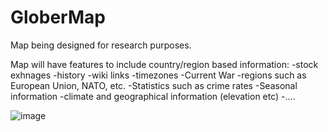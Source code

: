 # GloberMap

Map being designed for research purposes.

Map will have features to include country/region based information: 
-stock exhnages
-history
-wiki links
-timezones
-Current War
-regions such as European Union, NATO, etc.
-Statistics such as crime rates
-Seasonal information
-climate and geographical information (elevation etc)
-....

![image](https://github.com/user-attachments/assets/88f9d88b-2721-4da2-88ea-a0d23ba13ae0)
